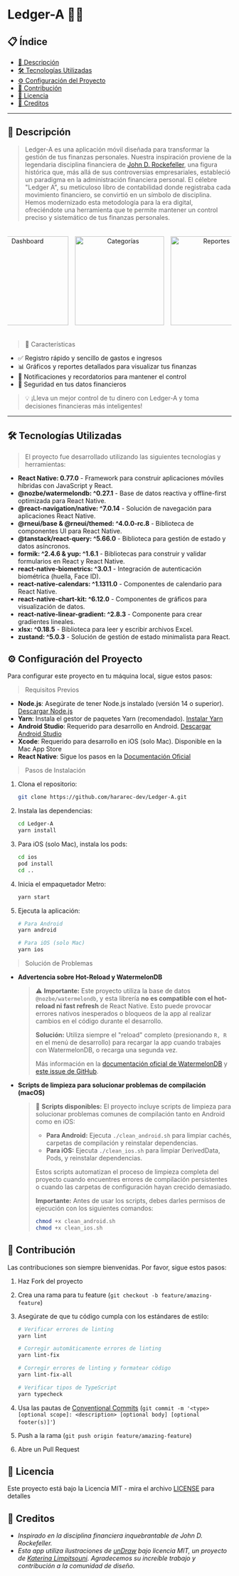# Ledger-A 💸✨

## 📋 Índice
- [📖 Descripción](#-descripción)
- [🛠️ Tecnologías Utilizadas](#️-tecnologías-utilizadas)
- [⚙️ Configuración del Proyecto](#️-configuración-del-proyecto)
- [🤝 Contribución](#-contribución)
- [📄 Licencia](#-licencia)
- [👏 Creditos](#-creditos)

---

<div id="-descripción">

## 📖 Descripción 

> Ledger-A es una aplicación móvil diseñada para transformar la gestión de tus finanzas personales. Nuestra inspiración proviene de la legendaria disciplina financiera de [John D. Rockefeller](https://es.wikipedia.org/wiki/John_D._Rockefeller#Infancia), una figura histórica que, más allá de sus controversias empresariales, estableció un paradigma en la administración financiera personal. El célebre "Ledger A", su meticuloso libro de contabilidad donde registraba cada movimiento financiero, se convirtió en un símbolo de disciplina. Hemos modernizado esta metodología para la era digital, ofreciéndote una herramienta que te permite mantener un control preciso y sistemático de tus finanzas personales.

</div>

<div align="center">
  <div style="display: flex; flex-direction: row; overflow-x: auto; gap: 15px; padding: 20px 0; justify-content: center;">
    <img src="./screenshots/screenshot_1.jpeg" alt="Dashboard" width="200" style="flex-shrink: 0;">
    <img src="./screenshots/screenshot_2.jpeg" alt="Categorías" width="200" style="flex-shrink: 0;">
    <img src="./screenshots/screenshot_3.jpeg" alt="Reportes 1" width="200" style="flex-shrink: 0;">
  </div>
</div>

> 🚀 Características
- ✅ Registro rápido y sencillo de gastos e ingresos
- 📊 Gráficos y reportes detallados para visualizar tus finanzas
- 🔔 Notificaciones y recordatorios para mantener el control
- 🔐 Seguridad en tus datos financieros

> 💡 ¡Lleva un mejor control de tu dinero con Ledger-A y toma decisiones financieras más inteligentes! 

---

<div id="️-tecnologías-utilizadas">

## 🛠️ Tecnologías Utilizadas

> El proyecto fue desarrollado utilizando las siguientes tecnologías y herramientas:

- **React Native: 0.77.0** - Framework para construir aplicaciones móviles híbridas con JavaScript y React.
- **@nozbe/watermelondb: ^0.27.1** - Base de datos reactiva y offline-first optimizada para React Native.
- **@react-navigation/native: ^7.0.14** - Solución de navegación para aplicaciones React Native.
- **@rneui/base & @rneui/themed: ^4.0.0-rc.8** - Biblioteca de componentes UI para React Native.
- **@tanstack/react-query: ^5.66.0** - Biblioteca para gestión de estado y datos asíncronos.
- **formik: ^2.4.6 & yup: ^1.6.1** - Bibliotecas para construir y validar formularios en React y React Native.
- **react-native-biometrics: ^3.0.1** - Integración de autenticación biométrica (huella, Face ID).
- **react-native-calendars: ^1.1311.0** - Componentes de calendario para React Native.
- **react-native-chart-kit: ^6.12.0** - Componentes de gráficos para visualización de datos.
- **react-native-linear-gradient: ^2.8.3** - Componente para crear gradientes lineales.
- **xlsx: ^0.18.5** - Biblioteca para leer y escribir archivos Excel.
- **zustand: ^5.0.3** - Solución de gestión de estado minimalista para React.

</div>

<div id="️-configuración-del-proyecto">

## ⚙️ Configuración del Proyecto

Para configurar este proyecto en tu máquina local, sigue estos pasos:

> Requisitos Previos

- **Node.js**: Asegúrate de tener Node.js instalado (versión 14 o superior). [Descargar Node.js](https://nodejs.org/)
- **Yarn**: Instala el gestor de paquetes Yarn (recomendado). [Instalar Yarn](https://yarnpkg.com/getting-started/install)
- **Android Studio**: Requerido para desarrollo en Android. [Descargar Android Studio](https://developer.android.com/studio)
- **Xcode**: Requerido para desarrollo en iOS (solo Mac). Disponible en la Mac App Store
- **React Native**: Sigue los pasos en la [Documentación Oficial](https://reactnative.dev/docs/set-up-your-environment)

> Pasos de Instalación

1. Clona el repositorio:
   ```bash
   git clone https://github.com/hararec-dev/Ledger-A.git
   ```

2. Instala las dependencias:
   ```bash
   cd Ledger-A
   yarn install
   ```

3. Para iOS (solo Mac), instala los pods:
   ```bash
   cd ios
   pod install
   cd ..
   ```

5. Inicia el empaquetador Metro:
   ```bash
   yarn start
   ```

6. Ejecuta la aplicación:
   ```bash
   # Para Android
   yarn android

   # Para iOS (solo Mac)
   yarn ios
   ```

> Solución de Problemas

- **Advertencia sobre Hot-Reload y WatermelonDB**
  
  > ⚠️ **Importante:** Este proyecto utiliza la base de datos `@nozbe/watermelondb`, y esta librería **no es compatible con el hot-reload ni fast refresh** de React Native. Esto puede provocar errores nativos inesperados o bloqueos de la app al realizar cambios en el código durante el desarrollo.  
  > 
  > **Solución:** Utiliza siempre el "reload" completo (presionando `R, R` en el menú de desarrollo) para recargar la app cuando trabajes con WatermelonDB, o recarga una segunda vez.  
  > 
  > Más información en la [documentación oficial de WatermelonDB](https://watermelondb.dev/docs/) y [este issue de GitHub](https://github.com/Nozbe/WatermelonDB/issues/617).

- **Scripts de limpieza para solucionar problemas de compilación (macOS)**
  
  > 📝 **Scripts disponibles:** El proyecto incluye scripts de limpieza para solucionar problemas comunes de compilación tanto en Android como en iOS:
  >
  > - **Para Android:** Ejecuta `./clean_android.sh` para limpiar cachés, carpetas de compilación y reinstalar dependencias.
  > - **Para iOS:** Ejecuta `./clean_ios.sh` para limpiar DerivedData, Pods, y reinstalar dependencias.
  >
  > Estos scripts automatizan el proceso de limpieza completa del proyecto cuando encuentres errores de compilación persistentes o cuando las carpetas de configuración hayan crecido demasiado.
  >
  > **Importante:** Antes de usar los scripts, debes darles permisos de ejecución con los siguientes comandos:
  > ```bash
  > chmod +x clean_android.sh
  > chmod +x clean_ios.sh
  > ```

</div>

<div id="-contribución">

## 🤝 Contribución

Las contribuciones son siempre bienvenidas. Por favor, sigue estos pasos:

1. Haz Fork del proyecto
2. Crea una rama para tu feature (`git checkout -b feature/amazing-feature`)
3. Asegúrate de que tu código cumpla con los estándares de estilo:
   ```bash
   # Verificar errores de linting
   yarn lint
   
   # Corregir automáticamente errores de linting
   yarn lint-fix
   
   # Corregir errores de linting y formatear código
   yarn lint-fix-all
   
   # Verificar tipos de TypeScript
   yarn typecheck
   ```

4. Usa las pautas de [Conventional Commits](https://www.conventionalcommits.org/en/v1.0.0/) (`git commit -m '<type>[optional scope]: <description> [optional body] [optional footer(s)]'`)
5. Push a la rama (`git push origin feature/amazing-feature`)
6. Abre un Pull Request

</div>

<div id="-licencia">

## 📄 Licencia

Este proyecto está bajo la Licencia MIT - mira el archivo [LICENSE](LICENSE) para detalles

</div>

<div id="-creditos">

## 👏 Creditos

- _Inspirado en la disciplina financiera inquebrantable de John D. Rockefeller._
- _Esta app utiliza ilustraciones de [unDraw](https://undraw.co/) bajo licencia MIT, un proyecto de [Katerina Limpitsouni](https://x.com/ninalimpi). Agradecemos su increíble trabajo y contribución a la comunidad de diseño._
<!-- - Diseño UI [Nombre del Diseñador] -->

</div>
